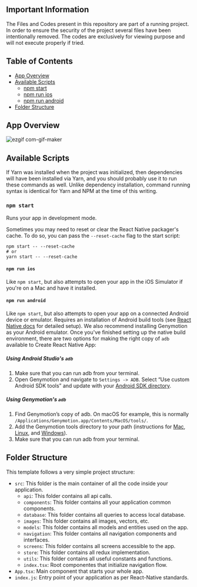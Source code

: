 ## Important Information
The Files and Codes present in this repository are part of a running project. In order to ensure the security of the project several files have been intentionally removed. The codes are exclusively for viewing purpose and will not execute properly if tried.

## Table of Contents

* [App Overview](#app-overview)
* [Available Scripts](#available-scripts)
  * [npm start](#npm-start)
  * [npm run ios](#npm-run-ios)
  * [npm run android](#npm-run-android)
* [Folder Structure](#folder-structure)

## App Overview

![ezgif com-gif-maker](https://user-images.githubusercontent.com/79115294/141834386-0b9abe6b-e19e-448e-995d-4f24e1daa8f4.gif)

## Available Scripts

If Yarn was installed when the project was initialized, then dependencies will have been installed via Yarn, and you should probably use it to run these commands as well. Unlike dependency installation, command running syntax is identical for Yarn and NPM at the time of this writing.

### `npm start`

Runs your app in development mode.

Sometimes you may need to reset or clear the React Native packager's cache. To do so, you can pass the `--reset-cache` flag to the start script:

```
npm start -- --reset-cache
# or
yarn start -- --reset-cache
```

#### `npm run ios`

Like `npm start`, but also attempts to open your app in the iOS Simulator if you're on a Mac and have it installed.

#### `npm run android`

Like `npm start`, but also attempts to open your app on a connected Android device or emulator. Requires an installation of Android build tools (see [React Native docs](https://facebook.github.io/react-native/docs/getting-started.html) for detailed setup). We also recommend installing Genymotion as your Android emulator. Once you've finished setting up the native build environment, there are two options for making the right copy of `adb` available to Create React Native App:

##### Using Android Studio's `adb`

1. Make sure that you can run adb from your terminal.
2. Open Genymotion and navigate to `Settings -> ADB`. Select “Use custom Android SDK tools” and update with your [Android SDK directory](https://stackoverflow.com/questions/25176594/android-sdk-location).

##### Using Genymotion's `adb`

1. Find Genymotion’s copy of adb. On macOS for example, this is normally `/Applications/Genymotion.app/Contents/MacOS/tools/`.
2. Add the Genymotion tools directory to your path (instructions for [Mac](http://osxdaily.com/2014/08/14/add-new-path-to-path-command-line/), [Linux](http://www.computerhope.com/issues/ch001647.htm), and [Windows](https://www.howtogeek.com/118594/how-to-edit-your-system-path-for-easy-command-line-access/)).
3. Make sure that you can run adb from your terminal.

## Folder Structure
This template follows a very simple project structure:
- `src`: This folder is the main container of all the code inside your application.
  - `api`: This folder contains all api calls.
  - `components`: This folder contains all your application common components.
  - `database`: This folder contains all queries to access local database.
  - `images`: This folder contains all images, vectors, etc.
  - `models`: This folder contains all models and entities used on the app.
  - `navigation`: This folder contains all navigation components and interfaces.
  - `screens`: This folder contains all screens accessible to the app.
  - `store`: This folder contains all redux implementation.
  - `utils`: This folder contains all useful constants and functions.
  - `index.tsx`: Root componentes that initialize navigation flow.
- `App.tsx`: Main component that starts your whole app.
- `index.js`: Entry point of your application as per React-Native standards.
